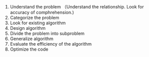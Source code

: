 1. Understand the problem （Understand the relationship. Look for accuracy of comphrehension.)
2. Categorize the problem
3. Look for existing algorithm
4. Design algorithm 
5. Divide the problem into subproblem
6. Generalize algorithm
7. Evaluate the efficiency of the algorithm
8. Optimize the code
